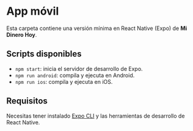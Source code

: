 # App móvil

Esta carpeta contiene una versión mínima en React Native (Expo) de **Mi Dinero Hoy**.

## Scripts disponibles

- `npm start`: inicia el servidor de desarrollo de Expo.
- `npm run android`: compila y ejecuta en Android.
- `npm run ios`: compila y ejecuta en iOS.

## Requisitos

Necesitas tener instalado [Expo CLI](https://docs.expo.dev/workflow/expo-cli/) y las herramientas de desarrollo de React Native.
